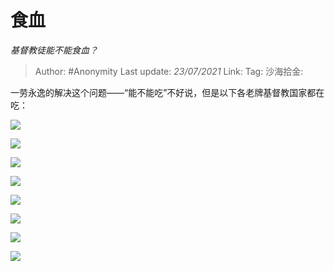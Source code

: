 # 食血
*基督教徒能不能食血？*

> Author: #Anonymity
> Last update: *23/07/2021*
> Link:
> Tag:
> 沙海拾金:

一劳永逸的解决这个问题——“能不能吃”不好说，但是以下各老牌基督教国家都在吃：

![](https://pic2.zhimg.com/50/v2-ad459d44fa196436ef45446677b8b894_hd.jpg?source=1940ef5c)

![](https://pic4.zhimg.com/50/v2-a2d838b52a1f37ca626eaf8ad7550767_hd.jpg?source=1940ef5c)

![](https://pic4.zhimg.com/50/v2-3a4aad53b443404074a46888eda6583a_hd.jpg?source=1940ef5c)

![](https://pic1.zhimg.com/50/v2-3fcb70de43e280986f1746df4ce107f1_hd.jpg?source=1940ef5c)

![](https://pic1.zhimg.com/50/v2-d1e06cd837d38c8deb38b8bb2305ffe9_hd.jpg?source=1940ef5c)

![](https://pic4.zhimg.com/50/v2-b8b32374d70806c186f9801d6ad0fb76_hd.jpg?source=1940ef5c)

![](https://pic1.zhimg.com/50/v2-c669fd196d27d983c4b1dc7ef669f023_hd.jpg?source=1940ef5c)

![](https://pic1.zhimg.com/50/v2-776f6c27b47561936ac09c7ba4446125_hd.jpg?source=1940ef5c)
